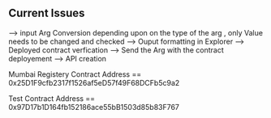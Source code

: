 ## Current Issues

--> input Arg Conversion depending upon on the type of the arg , only Value needs to be changed and checked
--> Ouput formatting in Explorer
--> Deployed contract verfication
--> Send the Arg with the contract deployement
--> API creation

Mumbai Registery Contract Address
== 0x25D1F9cfb2317f1526af5eD57f49F68DCFb5c9a2

Test Contract Address
== 0x97D17b1D164fb152186ace55bB1503d85b83F767
